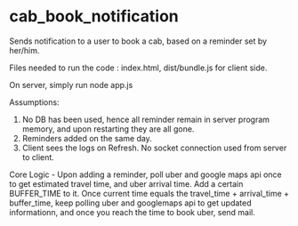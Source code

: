 # cab_book_notification

Sends notification to a user to book a cab, based on a reminder set by her/him.

Files needed to run the code : index.html, dist/bundle.js for client side. 

On server, simply run node app.js

Assumptions: 
1. No DB has been used, hence all reminder remain in server program memory, and upon restarting they are all gone.
2. Reminders added on the same day.
3. Client sees the logs on Refresh. No socket connection used from server to client.

Core Logic - 
Upon adding a reminder, poll uber and google maps api once to get estimated travel time, and uber arrival time. 
Add a certain BUFFER_TIME to it. 
Once current time equals the travel_time + arrival_time + buffer_time, keep polling uber and googlemaps api to get updated informationn, and once you reach the time to book uber, send mail.
